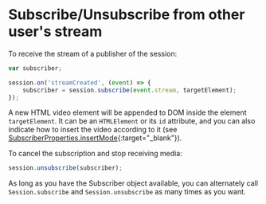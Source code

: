 # Subscribe/Unsubscribe from other user's stream

To receive the stream of a publisher of the session:

```javascript
var subscriber;

session.on('streamCreated', (event) => {
    subscriber = session.subscribe(event.stream, targetElement);
});
```

A new HTML video element will be appended to DOM inside the element `targetElement`. It can be an `HTMLElement` or its `id` attribute, and you can also indicate how to insert the video according to it (see [SubscriberProperties.insertMode](../../api/openvidu-browser/interfaces/subscriberproperties.html#insertmode){:target="_blank"}).

To cancel the subscription and stop receiving media:

```javascript
session.unsubscribe(subscriber);
```

As long as you have the Subscriber object available, you can alternately call `Session.subscribe` and `Session.unsubscribe` as many times as you want.